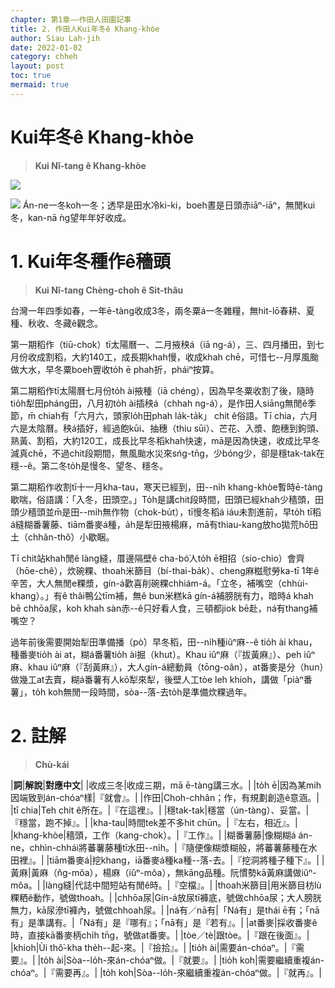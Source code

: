 ```yaml
---
chapter: 第1章——作田人田園記事
title: 2. 作田人Kui年冬ê Khang-khòe
author: Siau Lah-jih
date: 2022-01-02
category: chheh
layout: post
toc: true
mermaid: true
---
```


# Kui年冬ê Khang-khòe
> **Kui Nî-tang ê Khang-khòe**

![](../too5/02/Choh-chhân-lâng%20Kui%20Nî-tang%20ê%20Khang-khòe.png)

![](../too5/02/2-1-1.播田.jpg)
Án-ne一冬koh一冬；透早是田水冷ki-ki，boeh晝是日頭赤iāⁿ-iāⁿ，無閒kui冬，kan-nā ǹg望年年好收成。

# 1. Kui年冬種作ê穡頭
> **Kui Nî-tang Chèng-choh ê Sit-thâu**

台灣一年四季如春，一年ē-tàng收成3冬，兩冬粟á一冬雜糧，無hit-lō春耕、夏種、秋收、冬藏ê觀念。

第一期稻作（tiū-chok）tī太陽曆一、二月掖秧á（iā ng-á），三、四月播田，到七月份收成割稻，大約140工，成長期khah慢，收成khah chē，可惜七--月厚風颱做大水，早冬粟boeh豐收to̍h ē phah折，pháiⁿ按算。

第二期稻作tī太陽曆七月份to̍h ài掖種（iā chéng），因為早冬粟收割了後，隨時tio̍h犁田pháng田，八月初to̍h ài插秧á（chhah ng-á），是作田人siāng無閒ê季節，m̄ chiah有「六月六，頭家lo̍h田phah la̍k-ta̍k」 chit ê俗語。Tī chia，六月六是太陰曆。秧á插好，經過飽kūi、抽穗（thiu sūi）、芒花、入漿、飽穗到鉤頭、熟黃、割稻，大約120工，成長比早冬稻khah快速，mā是因為快速，收成比早冬減真chē，不過chit段期間，無風颱水災來sńg-tn̄g，少bóng少，卻是穩tak-tak在穩--ê。第二冬to̍h是慢冬、望冬、穩冬。

第二期稻作收割tī十一月kha-tau，寒天已經到，田--ni̍h khang-khòe暫時ē-tàng歇喘，俗語講：「入冬，田頭空。」To̍h是講chit段時間，田頭已經khah少穡頭，田頭少穡頭並m̄是田--mi̍h無作物（chok-bu̍t），tī慢冬稻á iáu未割進前，早to̍h tī稻á縫糊番薯藤、tiām番麥á種，a̍h是犁田掖楊麻，mā有thiau-kang放ho͘拋荒hō͘田土（chhân-thô͘）小歇睏。

Tī chit站khah閒ê làng縫，厝邊隔壁ê cha-bó͘人to̍h ē相招（sio-chio）會齊（hōe-chê），炊碗粿、thoah米篩目（bí-thai-ba̍k）、cheng麻糍慰勞ka-tī 1年ê辛苦，大人無閒e粿漿，gín-á歡喜削碗粿chhiám-á。「立冬，補嘴空（chhùi-khang）。」有ê thâi鴨公tīm補，無ê bun米糕kā gín-á補膀胱有力，暗時á khah bē chhōa尿，koh khah sàn赤--ê只好看人食，三頓都jiok bē赴，ná有thang補嘴空？

過年前後需要開始犁田準備播（pò͘）早冬稻，田--ni̍h種iûⁿ麻--ê tio̍h ài khau，種番麥tio̍h ài at，糊á番薯tio̍h ài掘（khut）。Khau iûⁿ麻（『拔黃麻』）、peh iûⁿ麻、khau iûⁿ麻（『刮黃麻』），大人gín-á總動員（tōng-oân），at番麥是分（hun）做幾工at去賣，糊á番薯有人kō͘犁來犁，後壁人工tòe leh khioh，講做「piàⁿ番薯」，to̍h koh無閒一段時間，sòa--落-去to̍h是準備炊粿過年。


# 2. 註解
> **Chù-kái**

|**詞**|**解說**|**對應中文**|
|收成三冬|收成三期，mā ē-tàng講三水。|
|to̍h ē|因為某mih因端致到án-chóaⁿ樣|『就會』。|
|作田|Choh-chhân；作，有規劃創造ê意涵。|
|tī chia|Teh chit ê所在。|『在這裡』。|
|穩tak-tak|穩當（ún-tàng）、妥當。|『穩當，跑不掉』。|
|kha-tau|時間tek差不多hit chūn。|『左右，相近』。|
|khang-khòe|穡頭，工作（kang-chok）。|『工作』。|
|糊番薯藤|像糊糊á án-ne，chhìn-chhái將蕃薯藤種tī水田--ni̍h。|『隨便像糊漿糊般，將蕃薯藤種在水田裡』。|
|tiām番麥á|挖khang，iā番麥á種ka種--落-去。|『挖洞將種子種下』。|
|黃麻|黃麻（n̂g-môa），楊麻（iûⁿ-môa），無kāng品種。阮慣勢kā黃麻講做iûⁿ-môa。|
|làng縫|代誌中間短站有閒ê時。|『空檔』。|
|thoah米篩目|用米篩目枋lù粿粞ê動作，號做thoah。|
|chhōa尿|Gín-á放尿tī褲底，號做chhōa尿；大人膀胱無力，kā尿滲tī褲內，號做chhoah尿。|
|ná有／nā有|「Ná有」是thái ē有；「nā有」是準講有。|「Ná有」是『哪有』；「nā有」是『若有』。|
|at番麥|採收番麥ê時，直接kā番麥柄chi̍h tn̄g，號做at番麥。|
|tòe／tè|跟tòe。|『跟在後面』。|
|khioh|Ùi thô͘-kha the̍h--起-來。|『撿拾』。|
|tio̍h ài|需要án-chóaⁿ。|『需要』。|
|to̍h ài|Sòa--lo̍h-來án-chóaⁿ做。|『就要』。|
|tio̍h koh|需要繼續重複án-chóaⁿ。|『需要再』。|
|to̍h koh|Sòa--lo̍h-來繼續重複án-chóaⁿ做。|『就再』。|
